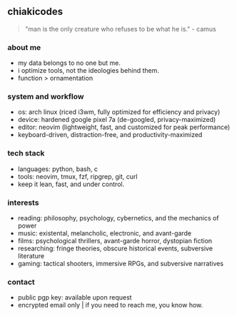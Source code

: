 ## chiakicodes

> "man is the only creature who refuses to be what he is." - camus


### about me
- my data belongs to no one but me.
- i optimize tools, not the ideologies behind them.
- function > ornamentation

### system and workflow
- os: arch linux (riced i3wm, fully optimized for efficiency and privacy)
- device: hardened google pixel 7a (de-googled, privacy-maximized)
- editor: neovim (lightweight, fast, and customized for peak performance)
- keyboard-driven, distraction-free, and productivity-maximized

### tech stack
- languages: python, bash, c
- tools: neovim, tmux, fzf, ripgrep, git, curl
- keep it lean, fast, and under control.

### interests
- reading: philosophy, psychology, cybernetics, and the mechanics of power
- music: existental, melancholic, electronic, and avant-garde
- films: psychological thrillers, avant-garde horror, dystopian fiction
- researching: fringe theories, obscure historical events, subversive literature
- gaming: tactical shooters, immersive RPGs, and subversive narratives

### contact
- public pgp key: available upon request
- encrypted email only | if you need to reach me, you know how.
